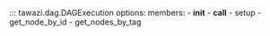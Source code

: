 ::: tawazi.dag.DAGExecution
    options:
      members:
        - __init__
        - __call__
        - setup
        - get_node_by_id
        - get_nodes_by_tag
